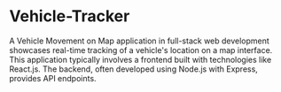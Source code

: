 # Vehicle-Tracker
A Vehicle Movement on Map application in full-stack web development showcases real-time tracking of a vehicle's location on a map interface. This application typically involves a frontend built with technologies like React.js. The backend, often developed using Node.js with Express, provides API endpoints.
